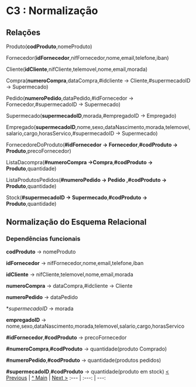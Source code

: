 # C3 : Normalização

## Relações
Produto(**codProduto**,nomeProduto)

Fornecedor(**idFornecedor**,nifFornecedor,nome,email,telefone,iban)

Cliente(**idCliente**,nifCliente,telemovel,nome,email,morada)

Compra(**numeroCompra**,dataCompra,#idcliente → Cliente,#supermecadoID → Supermecado)

Pedido(**numeroPedido**,dataPedido,#idFornecedor → Fornecedor,#supermecadoID → Supermecado)

Supermecado(**supermecadoID**,morada,#empregadoID → Empregado)

Empregado(**supermecadoID**,nome,sexo,dataNascimento,morada,telemovel,salario,cargo,horasServico,#supermecadoID → Supermecado)

FornecedoreDoProduto(**#idFornecedor → Fornecedor**,**#codProduto → Produto**,precoFornecedor)

ListaDacompra(**#numeroCompra →Compra**,**#codProduto → Produto**,quantidade)

ListaProdutosPedidos(**#numeroPedido → Pedido **,**#codProduto → Produto**,quantidade)

Stock(**#supermecadoID → Supermecado**,**#codProduto → Produto**,quantidade)

## Normalização do Esquema Relacional

### Dependências funcionais

**codProduto** → nomeProduto

**idFornecedor** → nifFornecedor,nome,email,telefone,iban

**idCliente**  → nifCliente,telemovel,nome,email,morada

**numeroCompra** → dataCompra,#idcliente → Cliente

**numeroPedido** → dataPedido

**supermecadoID* → morada

**empregadoID** → nome,sexo,dataNascimento,morada,telemovel,salario,cargo,horasServico

**#idFornecedor**,**#codProduto** → precoFornecedor

**#numeroCompra**,**#codProduto** → quantidade(produto Comprado)

**#numeroPedido**,**#codProduto** → quantidade(produtos pedidos)

**#supermecadoID**,**#codProduto** → quantidade(produto em stock)
[< Previous](rebd02.md) | [^ Main](/../../) | [Next >](rebd04.md)
:--- | :---: | ---: 
